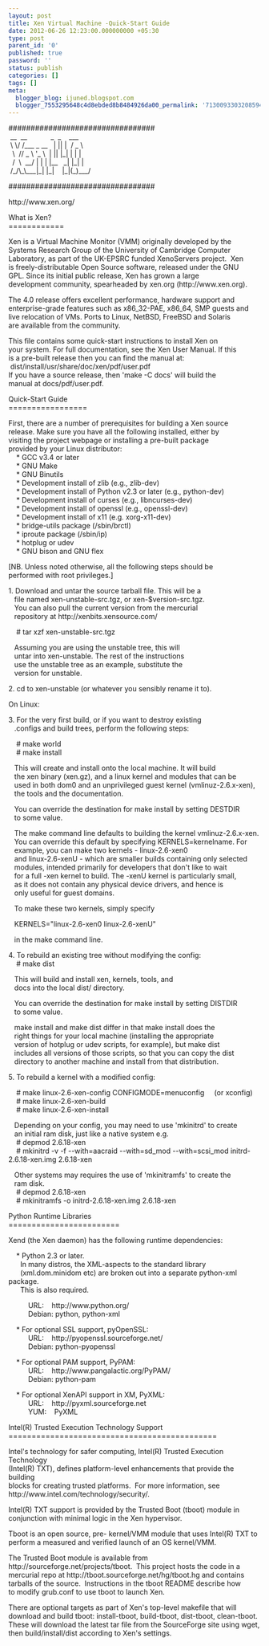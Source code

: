 ```yaml
---
layout: post
title: Xen Virtual Machine -Quick-Start Guide
date: 2012-06-26 12:23:00.000000000 +05:30
type: post
parent_id: '0'
published: true
password: ''
status: publish
categories: []
tags: []
meta:
  blogger_blog: ijuned.blogspot.com
  blogger_7553295648c4d8ebded8b8484926da00_permalink: '7130093303208594581'
---
```

<div dir="ltr" style="text-align:left;">
<div>#################################<br /> __  __            _  _    ___  <br /> \ \/ /___ _ __   | || |  / _ \ <br />  \  // _ \ '_ \  | || |_| | | |<br />  /  \  __/ | | | |__   _| |_| |<br /> /_/\_\___|_| |_|    |_|(_)___/ </p>
<p>#################################</p>
<p>http://www.xen.org/</p>
<p>What is Xen?<br />============</p>
<p>Xen is a Virtual Machine Monitor (VMM) originally developed by the<br />Systems Research Group of the <span class="IL_AD" id="IL_AD2">University<span class="IL_AD_ICON"></span></span> of Cambridge Computer<br /><span class="IL_AD" id="IL_AD6">Laboratory<span class="IL_AD_ICON"></span></span>, as part of the UK-EPSRC funded XenoServers project.  Xen<br />is freely-distributable Open Source software, released under the GNU<br />GPL. Since its <span class="IL_AD" id="IL_AD8">initial<span class="IL_AD_ICON"></span></span> public release, Xen has grown a large<br />development community, spearheaded by xen.org (http://www.xen.org).</p>
<p>The 4.0 release offers excellent performance, hardware support and<br />enterprise-grade features such as x86_32-PAE, x86_64, SMP guests and<br />live relocation of VMs. Ports to Linux, NetBSD, FreeBSD and Solaris<br />are available from the community.</p>
<p>This file contains some quick-start instructions to <span class="IL_AD" id="IL_AD12">install<span class="IL_AD_ICON"></span></span> Xen on<br />your system. For full <span class="IL_AD" id="IL_AD4">documentation<span class="IL_AD_ICON"></span></span>, see the Xen <span class="IL_AD" id="IL_AD1">User Manual<span class="IL_AD_ICON"></span></span>. If this<br />is a pre-built release then you can find the manual at:<br /> <span class="IL_AD" id="IL_AD10">dist<span class="IL_AD_ICON"></span></span>/install/usr/share/doc/xen/pdf/user.pdf<br />If you have a source release, then 'make -C docs' will build the<br />manual at docs/pdf/user.pdf.</p>
<p>Quick-Start Guide<br />=================</p>
<p>First, there are a number of prerequisites for building a Xen source<br />release. Make sure you have all the following installed, either by<br />visiting the project webpage or installing a pre-built package<br />provided by your Linux distributor:<br />    * GCC v3.4 or later<br />    * GNU Make<br />    * GNU Binutils<br />    * Development install of zlib (e.g., zlib-dev)<br />    * Development install of Python v2.3 or later (e.g., python-dev)<br />    * Development install of curses (e.g., libncurses-dev)<br />    * Development install of openssl (e.g., openssl-dev)<br />    * Development install of x11 (e.g. xorg-x11-dev)<br />    * bridge-utils package (/sbin/brctl)<br />    * iproute package (/sbin/ip)<br />    * hotplug or udev<br />    * GNU bison and GNU flex</p>
<p>[NB. Unless noted otherwise, all the following steps should be<br />performed with root privileges.]</p>
<p>1. Download and untar the source tarball file. This will be a<br />   file named xen-unstable-src.tgz, or xen-$version-src.tgz.<br />   You can also pull the current version from the mercurial<br />   repository at http://xenbits.xensource.com/</p>
<p>    # tar xzf xen-unstable-src.tgz</p>
<p>   Assuming you are using the unstable tree, this will<br />   untar into xen-unstable. The rest of the instructions<br />   use the unstable tree as an example, substitute the<br />   version for unstable.</p>
<p>2. cd to xen-unstable (or whatever you sensibly rename it to).</p>
<p>On Linux:</p>
<p>3. For the very first build, or if you want to destroy existing<br />   .configs and build trees, perform the following steps:</p>
<p>    # make world<br />    # make install</p>
<p>   This will create and install onto the local machine. It will build<br />   the xen binary (xen.gz), and a linux kernel and modules that can be<br />   used in both dom0 and an unprivileged guest kernel (vmlinuz-2.6.x-xen),<br />   the tools and the documentation.</p>
<p>   You can override the destination for make install by setting DESTDIR<br />   to some value.</p>
<p>   The make command line defaults to building the kernel vmlinuz-2.6.x-xen.<br />   You can override this default by specifying KERNELS=kernelname. For<br />   example, you can make two kernels - linux-2.6-xen0<br />   and linux-2.6-xenU - which are smaller builds containing only selected<br />   modules, intended primarily for developers that don't like to wait<br />   for a full -xen kernel to build. The -xenU kernel is particularly small,<br />   as it does not contain any physical <span class="IL_AD" id="IL_AD9">device drivers<span class="IL_AD_ICON"></span></span>, and hence is<br />   only useful for guest domains.</p>
<p>   To make these two kernels, simply specify</p>
<p>   KERNELS="linux-2.6-xen0 linux-2.6-xenU"</p>
<p>   in the make command line.</p>
<p>4. To rebuild an existing tree without modifying the config:<br />    # make dist</p>
<p>   This will build and install xen, kernels, tools, and<br />   docs into the local dist/ directory.</p>
<p>   You can override the destination for make install by setting DISTDIR<br />   to some value.</p>
<p>   make install and make dist differ in that make install does the<br />   right things for your local machine (installing the appropriate<br />   version of hotplug or udev scripts, for example), but make dist<br />   includes all versions of those scripts, so that you can copy the dist<br />   directory to another machine and install from that distribution.</p>
<p>5. To rebuild a kernel with a modified config:</p>
<p>    # make linux-2.6-xen-config CONFIGMODE=menuconfig     (or xconfig)<br />    # make linux-2.6-xen-build<br />    # make linux-2.6-xen-install</p>
<p>   Depending on your config, you may need to use 'mkinitrd' to create<br />   an initial ram disk, just like a native system e.g.<br />    # depmod 2.6.18-xen<br />    # mkinitrd -v -f --with=aacraid --with=sd_mod --with=scsi_mod initrd-2.6.18-xen.img 2.6.18-xen</p>
<p>   Other systems may requires the use of 'mkinitramfs' to create the<br />   ram disk.<br />    # depmod 2.6.18-xen<br />    # mkinitramfs -o initrd-2.6.18-xen.img 2.6.18-xen</p>
<p>Python Runtime Libraries<br />========================</p>
<p>Xend (the Xen daemon) has the following runtime dependencies:</p>
<p>    * Python 2.3 or later.<br />      In many distros, the XML-aspects to the standard library<br />      (xml.dom.minidom etc) are broken out into a separate python-xml package.<br />      This is also required.</p>
<p>          URL:    http://www.python.org/<br />          Debian: python, python-xml</p>
<p>    * For optional SSL support, pyOpenSSL:<br />          URL:    http://pyopenssl.sourceforge.net/<br />          Debian: python-pyopenssl</p>
<p>    * For optional PAM support, PyPAM:<br />          URL:    http://www.pangalactic.org/PyPAM/<br />          Debian: python-pam</p>
<p>    * For optional XenAPI support in XM, PyXML:<br />          URL:    http://pyxml.sourceforge.net<br />          YUM:    PyXML</p>
<p>Intel(R) Trusted Execution Technology Support<br />=============================================</p>
<p>Intel's technology for safer computing, Intel(R) Trusted Execution Technology<br />(Intel(R) TXT), defines platform-level enhancements that provide the building<br />blocks for creating trusted platforms.  For <span class="IL_AD" id="IL_AD7">more information<span class="IL_AD_ICON"></span></span>, see<br />http://www.intel.com/technology/security/.</p>
<p>Intel(R) TXT support is provided by the Trusted Boot (tboot) module in<br />conjunction with minimal logic in the Xen hypervisor.</p>
<p>Tboot is an open source, pre- kernel/VMM module that uses Intel(R) TXT to<br />perform a measured and verified launch of an OS kernel/VMM.</p>
<p>The Trusted Boot module is available from<br />http://sourceforge.net/projects/tboot.  This project hosts <span class="IL_AD" id="IL_AD5">the code<span class="IL_AD_ICON"></span></span> in a<br />mercurial repo at http://tboot.sourceforge.net/hg/tboot.hg and contains<br />tarballs of the source.  Instructions in the tboot README describe how<br />to modify grub.conf to use tboot to launch Xen.</p>
<p>There are optional targets as part of Xen's top-level makefile that will<br />download and build tboot: install-tboot, build-tboot, dist-tboot, clean-tboot.<br />These will download the latest tar file from the SourceForge site using wget,<br />then build/install/dist according to Xen's settings.</div>
</div>
